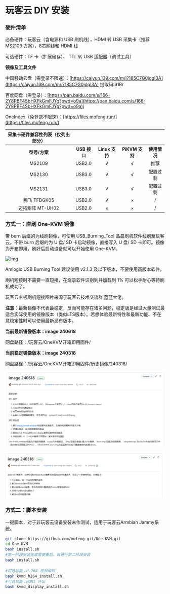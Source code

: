 # 玩客云 DIY 安装

### 硬件清单

必备硬件：玩客云（含电源和 USB 刷机线），HDMI 转 USB 采集卡（推荐 MS2109 方案），8芯网线和 HDMI 线

可选硬件：TF 卡（扩展储存）、 TTL 转 USB 适配器（调试工具）

**镜像及工具文件**

中国移动云盘（需登录不限速）：[https://caiyun.139.com/m/i?185C7G0jdgI3A](https://caiyun.139.com/m/i?185C7G0jdgI3A) 提取码:61Br

百度网盘（需登录）：[https://pan.baidu.com/s/166-2Y8PBF4SbHXFkGmFJYg?pwd=o9a](https://pan.baidu.com/s/166-2Y8PBF4SbHXFkGmFJYg?pwd=o9a)j 

OneIndex（免登录不限速）：[https://files.mofeng.run/](https://files.mofeng.run/)

| **采集卡硬件兼容性列表（仅列出部分）** |              |                |                |              |
| :------------------------------------: | :----------: | :------------: | :------------: | :----------: |
|             **型号/方案**              | **USB 接口** | **Linux 支持** | **PiKVM 支持** | **使用情况** |
|                 MS2109                 |    USB2.0    |       √        |       √        |     推荐     |
|                 MS2130                 |    USB3.0    |       √        |       √        |   配置过剩   |
|                 MS2131                 |    USB3.0    |       √        |       √        |   配置过剩   |
|              腾飞 TFDGK05              |    USB2.0    |       √        |       ×        |      /       |
|            迈拓矩阵 MT-UH02            |    USB2.0    |       ×        |       ×        |      /       |

### 方式一：直刷 One-KVM 镜像

带 burn 后缀的为线刷镜像，可使用 USB_Burning_Tool 晶晨刷机软件线刷至玩客云。不带 burn 后缀的为 U 盘/ SD 卡启动镜像，直接写入 U 盘/ SD 卡即可。镜像为开箱即用，刷好后启动设备就可以开始使用 One-KVM。

![img](./img/1717947165711-51.jpeg)

Amlogic USB Burning Tool 建议使用 v2.1.3 及以下版本，不要使用高版本软件。

刷机短接时不需要一直短接，在烧录软件识别到并加载到 1% 可以松手耐心等待刷机成功了。

玩客云主板刷机短接图片来源于玩客云技术交流群 蓝蓝大佬。

**注意**：最新镜像不代表最稳定，反而可能存在诸多问题，稳定版是经过大量测试最适合实际使用的镜像版本（类似LTS版本）。若想体验最新特性和最新功能、不在意稳定性时可以使用最新发布版本。

**当前最新镜像版本：image 240618**

网盘路径：/玩客云/OneKVM开箱即用固件/

**当前稳定镜像版本：image 240318**

网盘路径：/玩客云/OneKVM开箱即用固件/历史镜像/240318/

![image-20240622161001490](./img/image-20240622161001490.png)

![img](./img/1717947165711-52.png)

### 方式二：**脚本安装**

一键脚本，对于非玩客云设备安装未作测试，适用于玩客云Armbian Jammy系统。

```Bash
git clone https://github.com/mofeng-git/One-KVM.git
cd One-KVM
bash install.sh
#第一阶段安装完成需要重启，再进行第二阶段安装
bash install.sh

#可选功能：H.264 视频编码
bash kvmd_h264_install.sh
#可选功能：HDMI 环出
bash kvmd_display_install.sh
```

